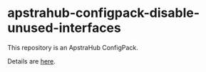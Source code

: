 # apstrahub-configpack-disable-unused-interfaces

This repository is an ApstraHub ConfigPack.

Details are [here](pack/README.md).
